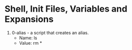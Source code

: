 # Shell, Init Files, Variables and Expansions
1. 0-alias - a script that creates an alias.
	- Name: ls
	- Value: rm *

